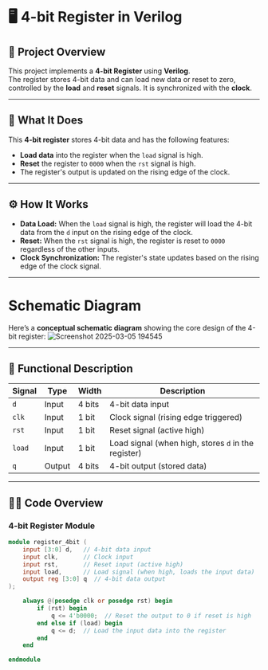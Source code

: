 # 🖥️ 4-bit Register in Verilog

## 📜 Project Overview
This project implements a **4-bit Register** using **Verilog**.  
The register stores 4-bit data and can load new data or reset to zero, controlled by the **load** and **reset** signals. It is synchronized with the **clock**.

---

## 📝 What It Does

This **4-bit register** stores 4-bit data and has the following features:

- **Load data** into the register when the `load` signal is high.
- **Reset** the register to `0000` when the `rst` signal is high.
- The register's output is updated on the rising edge of the clock.

---

## ⚙️ How It Works

- **Data Load:** When the `load` signal is high, the register will load the 4-bit data from the `d` input on the rising edge of the clock.
- **Reset:** When the `rst` signal is high, the register is reset to `0000` regardless of the other inputs.
- **Clock Synchronization:** The register's state updates based on the rising edge of the clock signal.

---


# Schematic Diagram

Here’s a **conceptual schematic diagram** showing the core design of the 4-bit register:
![Screenshot 2025-03-05 194545](https://github.com/user-attachments/assets/1b3a7a57-23ab-4518-8462-3cecf2d8311a)



---

## 🔨 Functional Description

| Signal  | Type  | Width | Description |
|---------|-------|-------|-------------|
| `d`     | Input | 4 bits | 4-bit data input |
| `clk`   | Input | 1 bit | Clock signal (rising edge triggered) |
| `rst`   | Input | 1 bit | Reset signal (active high) |
| `load`  | Input | 1 bit | Load signal (when high, stores `d` in the register) |
| `q`     | Output | 4 bits | 4-bit output (stored data) |

---



## 🧑‍💻 Code Overview

### **4-bit Register Module**

```verilog
module register_4bit (
    input [3:0] d,   // 4-bit data input
    input clk,       // Clock input
    input rst,       // Reset input (active high)
    input load,      // Load signal (when high, loads the input data)
    output reg [3:0] q  // 4-bit data output
);

    always @(posedge clk or posedge rst) begin
        if (rst) begin
            q <= 4'b0000;  // Reset the output to 0 if reset is high
        end else if (load) begin
            q <= d;  // Load the input data into the register
        end
    end

endmodule
